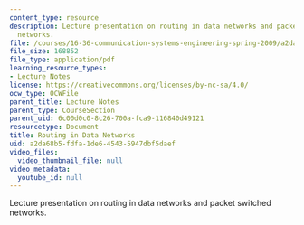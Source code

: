 ```yaml
---
content_type: resource
description: Lecture presentation on routing in data networks and packet switched
  networks.
file: /courses/16-36-communication-systems-engineering-spring-2009/a2da68b5fdfa1de645435947dbf5daef_MIT16_36s09_lec23_24.pdf
file_size: 168852
file_type: application/pdf
learning_resource_types:
- Lecture Notes
license: https://creativecommons.org/licenses/by-nc-sa/4.0/
ocw_type: OCWFile
parent_title: Lecture Notes
parent_type: CourseSection
parent_uid: 6c00d0c0-8c26-700a-fca9-116840d49121
resourcetype: Document
title: Routing in Data Networks
uid: a2da68b5-fdfa-1de6-4543-5947dbf5daef
video_files:
  video_thumbnail_file: null
video_metadata:
  youtube_id: null
---
```

Lecture presentation on routing in data networks and packet switched networks.